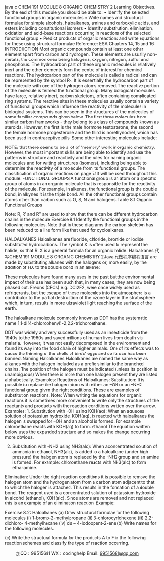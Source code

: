java c
CHEM 191 
MODULE 8 
ORGANIC CHEMISTRY 2 
Learning Objectives.
By the end of this module you should be able to:
• Identify the selected functional groups in organic molecules
• Write names and structural formulae for simple alcohols, haloalkanes, amines and carboxylic acids, and esters including constitutional isomers
• Identify substitution, elimination, oxidation and acid-base reactions occurring in reactions of the selected functional group
• Predict products of organic reactions and write equations for these using structural formulae
Reference: ESA Chapters 14, 15 and 16
INTRODUCTION 
Most organic compounds contain at least one   other   element   apart   from   carbon   and hydrogen.   These elements are usually non-metals, the common ones being halogens, oxygen, nitrogen, sulfur   and phosphorus. The hydrocarbon part of   these organic molecules is relatively inert and the   other   elements form   the   centre   of   interest   for   chemical   reactions. The   hydrocarbon   part   of   the   molecule   is   called   a radical and can be represented by the symbol R-. It is essentially the hydrocarbon part of   the molecule with   one   of   the   hydrogen   atoms   removed. The   reactive   portion   of   the   molecule   is   termed   the functional group. 
Many biological molecules have large, relatively inert, carbon skeletons, often containing   complicated   ring systems. The reactive sites in these molecules usually contain a   variety   of   functional   groups which   influence   the   reactivity   of   the   molecules   in   biological   systems. This   can   be   seen   in   the structures   of   the   molecules   of   some   familiar   compounds   given   below. The   first   three   molecules   have similar   carbon   frameworks   - they   belong   to   a   class   of   compounds   known   as   steroids.   However, the first is the male hormone testosterone, the second the female hormone progesterone and the third is         norethynodrel, which has been used in contraceptive pills.
Some other interesting molecules include:

NOTE: that there seems to be a lot of 'memory' work in organic chemistry. However, the most important skills are being able to identify and use the patterns in structure and reactivity and the rules for naming organic molecules and for writing structures (isomers), including being able to determine the reactivity of a molecule from its functional groups. The classification of organic reactions on page 7.13 will be used throughout this module.
FUNCTIONAL GROUPS 
A functional group is an atom or a   specific   group   of   atoms   in   an   organic molecule   that   is   responsible   for the reactivity of   the molecule. For example, in alkenes, the functional group   is the   double bond, in alkynes it is the triple bond. All the other functional groups contain   atoms   other than   carbon   such   as O,   S, N and halogens.
Table 8.1                                                    Organic   Functional   Groups

Note: R, R′ and R′′ are used to show that there can be   different hydrocarbon   chains   in   the molecule
Exercise 8.1 
Identify the functional groups in the following molecules. Note that in these diagrams the carbon skeleton has been reduced to a line form like that used for cycloalkanes. 

HALOALKANES 
Haloalkanes are fluoride, chloride, bromide or iodide substituted hydrocarbons.   The   symbol X   is   often   used   to   represent   the   halide, so   that   R⎯X   is   a   general   formula   for   an   organic   halide.    Haloalkanes  代 写CHEM 191 MODULE 8 ORGANIC CHEMISTRY 2Java
代做程序编程语言 are    made by substituting alkanes with the halogens or, more easily, by the   addition   of   HX to the   double bond in an   alkene:

These molecules have found many uses in the past but the environmental impact of their use has been such that, in many cases, they are now being phased out. Freons (CFCs) e.g. CCl2F2, were once widely used as refrigerants, but the escape of these molecules into the atmosphere is a contributor to the partial destruction of the ozone layer in the stratosphere which, in turn, results in more ultraviolet light reaching the surface of the earth. 

The haloalkane molecule commonly known as DDT has the systematic name 1,1-di(4-chlorophenyl)-2,2,2-trichoroethane. 

DDT was widely and very successfully used as an insecticide from the 1940s to the 1960s and saved millions of human lives from death via malaria. However, it was not easily decomposed in the environment and found its way into the food chain of higher animals. One of its effects was to cause the thinning of the shells of birds’ eggs and so its use has been banned.
Naming Haloalkanes Haloalkanes are named the same way as alkanes with the halogen included   as   a prefix   similar to   the   branched   chains. The   position   of   the   halogen   must   be   indicated   (unless   its   position   is   unambiguous)   When there is more than one halogen present they are listed alphabetically.
Examples:
Reactions of Haloalkanes: 
Substitution: It is possible to replace the halogen atom with either an –OH or   an –NH2    functional   group   given   the   right   conditions. These   are   examples   of substitution reactions.
Note: When writing the equations for organic reactions it is sometimes   more   convenient   to write   only   the structures of   the reactants and products with the reaction conditions written over the   arrow.
Examples: 1. Substitution with -OH using KOH(aq): When   an   aqueous   solution   of   potassium   hydroxide,   KOH(aq), is reacted with haloalkanes the halogen is swapped for –OH and   an   alcohol is   formed.
For example: chloroethane reacts with KOH(aq) to form. ethanol
The equation written below uses the expanded structure and so makes the   change   occurring more obvious.

2. Substitution with -NH2 using NH3(alc): When   aconcentrated   solution   of   ammonia   in
ethanol, NH3(alc), is added to a haloalkane (under high pressure) the halogen atom is replaced by   the    -NH2    group and an   amine   is   formed.
For example: chloroethane   reacts   with   NH3(alc) to   form   ethanamine.

Elimination: Under the right reaction conditions it is possible to remove the halogen atom and the   hydrogen atom from a carbon atom   adjacent to that to which the   halogen   is   attached.   This   results   in the   formation   of   a   double   bond. The   reagent   used   is   a   concentrated   solution   of   potassium   hydroxide   in alcohol (ethanol), KOH(alc).   Since atoms are removed and not replaced this is   an example   of   an elimination reaction.
Example: 


Exercise 8.2: Haloalkanes 
(a) Draw structural formulae for the   following molecules
(i)         1-bromo-2-methylpropane
(ii)       3-chlorocyclohexene
(iii)       2,2-dichloro- 4-methylhexane
(iv) cis – 4-iodoopent-2-ene
(b)    Write names for the following molecules.

(c)       Write the structural formula for the products   A to   F   in the   following reaction   schemes   and   classify   the   type   of   reaction   occurring.






         
加QQ：99515681  WX：codinghelp  Email: 99515681@qq.com
